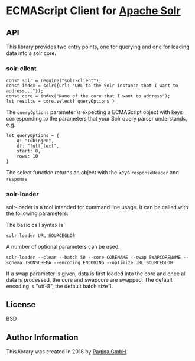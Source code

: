 # ECMAScript Client for [Apache Solr](http://lucene.apache.org/solr/)

## API ##
This library provides two entry points, one for querying and one for loading data into a solr core.

### solr-client ###

```
const solr = require("solr-client");
const index = solr({url: "URL to the Solr instance that I want to address..."});
const core = index("Name of the core that I want to address");
let results = core.select{ queryOptions }
```

The `queryOptions` parameter is expecting a ECMAScript object with keys corresponding to the parameters that your Solr query parser understands, e.g.

```
let queryOptions = {
    q: "Tübingen",
    df: "full_text",
    start: 0,
    rows: 10
}
```

The select function returns an object with the keys `responseHeader` and `response`.

### solr-loader ###
solr-loader is a tool intended for command line usage. It can be called with the following parameters:

The basic call syntax is
```
solr-loader URL SOURCEGLOB
```

A number of optional parameters can be used:

```
solr-loader --clear --batch 50 --core CORENAME --swap SWAPCORENAME --schema JSONSCHEMA --encoding ENCODING --optimize URL SOURCEGLOB
```

If a swap parameter is given, data is first loaded into the core and once all data is processed, the core and swapcore are swapped. The default encoding is "utf-8", the default batch size 1.

## License

BSD

## Author Information

This library was created in 2018 by [Pagina GmbH](https://www.pagina.gmbh/).
